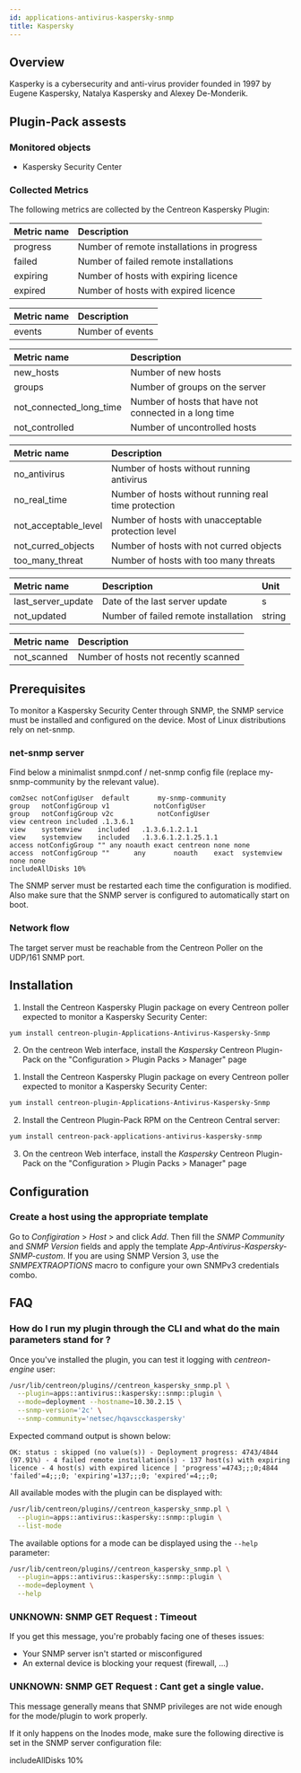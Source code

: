 ```yaml
---
id: applications-antivirus-kaspersky-snmp
title: Kaspersky
---
```


## Overview

Kasperky is a cybersecurity and anti-virus provider founded in 1997 by Eugene 
Kaspersky, Natalya Kaspersky and Alexey De-Monderik.

## Plugin-Pack assests

### Monitored objects

* Kaspersky Security Center

### Collected Metrics

The following metrics are collected by the Centreon Kaspersky Plugin:

<!--DOCUSAURUS_CODE_TABS-->

<!--Deployment-->

| Metric name            | Description                                 |
| :----------------------| :-------------------------------------------| 
| progress               | Number of remote installations in progress  |     
| failed                 | Number of failed remote installations       |          
| expiring               | Number of hosts with expiring licence       |        
| expired                | Number of hosts with expired licence        |

<!--Events-->

| Metric name            | Description             |
| :----------------------| :-----------------------| 
| events                 | Number of events        |     

<!--Logical-Network-->

| Metric name               | Description                                            |
| :-------------------------| :------------------------------------------------------| 
| new_hosts                 | Number of new hosts                                    |     
| groups                    | Number of groups on the server                          |          
| not_connected_long_time   | Number of hosts that have not connected in a long time |        
| not_controlled            | Number of uncontrolled hosts                           |

<!--Protection-->

| Metric name            | Description                                           |
| :----------------------| :-----------------------------------------------------| 
| no_antivirus           | Number of hosts without running antivirus             |     
| no_real_time           | Number of hosts without running real time protection  |          
| not_acceptable_level   | Number of hosts with unacceptable protection level    |
| not_curred_objects     | Number of hosts with not curred objects               |
| too_many_threat        | Number of hosts with too many threats                 |

<!--Updates-->

| Metric name            | Description                             | Unit   |
| :----------------------| :---------------------------------------|:------ | 
| last_server_update     | Date of the last server update          | s      |    
| not_updated            | Number of failed remote installation    | string |        

<!--Full-Scan-->

| Metric name            | Description                                |
| :----------------------| :------------------------------------------| 
| not_scanned            | Number of hosts not recently scanned       |

<!--END_DOCUSAURUS_CODE_TABS-->

## Prerequisites

To monitor a Kaspersky Security Center through SNMP, the SNMP service must be
installed and configured on the device. Most of Linux distributions rely on net-snmp.

### net-snmp server 

Find below a minimalist snmpd.conf / net-snmp config file (replace my-snmp-community by the relevant value).

```
com2sec notConfigUser  default       my-snmp-community
group   notConfigGroup v1           notConfigUser
group   notConfigGroup v2c           notConfigUser
view centreon included .1.3.6.1
view    systemview    included   .1.3.6.1.2.1.1
view    systemview    included   .1.3.6.1.2.1.25.1.1
access notConfigGroup "" any noauth exact centreon none none
access  notConfigGroup ""      any       noauth    exact  systemview none none
includeAllDisks 10%
```

The SNMP server must be restarted each time the configuration is modified. Also make sure that the SNMP server is configured to automatically start on boot.

### Network flow

The target server must be reachable from the Centreon Poller on the UDP/161 SNMP port.

## Installation

<!--DOCUSAURUS_CODE_TABS-->

<!--Online IMP Licence & IT-100 Editions-->

1. Install the Centreon Kaspersky Plugin package on every Centreon poller expected to monitor a Kaspersky Security Center:

```bash
yum install centreon-plugin-Applications-Antivirus-Kaspersky-Snmp
```

2. On the centreon Web interface, install the *Kaspersky* Centreon Plugin-Pack on the "Configuration > Plugin Packs > Manager" page

<!--Offline IMP License-->

1. Install the Centreon Kaspersky Plugin package on every Centreon poller expected to monitor a Kaspersky Security Center:

```bash
yum install centreon-plugin-Applications-Antivirus-Kaspersky-Snmp
```

2. Install the Centreon Plugin-Pack RPM on the Centreon Central server:

```bash
yum install centreon-pack-applications-antivirus-kaspersky-snmp
```

3. On the centreon Web interface, install the *Kaspersky* Centreon Plugin-Pack on the "Configuration > Plugin Packs > Manager" page

<!--END_DOCUSAURUS_CODE_TABS-->

## Configuration

### Create a host using the appropriate template

Go to *Configiration* > *Host* > and click *Add*. Then fill the *SNMP Community* and *SNMP Version* fields and apply the template *App-Antivirus-Kaspersky-SNMP-custom*. If you are using SNMP Version 3, use the *SNMPEXTRAOPTIONS* macro to configure 
your own SNMPv3 credentials combo.

## FAQ

### How do I run my plugin through the CLI and what do the main parameters stand for ?

Once you've installed the plugin, you can test it logging with *centreon-engine* user:
 
```bash
/usr/lib/centreon/plugins//centreon_kaspersky_snmp.pl \
  --plugin=apps::antivirus::kaspersky::snmp::plugin \
  --mode=deployment --hostname=10.30.2.15 \
  --snmp-version='2c' \
  --snmp-community='netsec/hqavscckaspersky'
```

Expected command output is shown below:

```
OK: status : skipped (no value(s)) - Deployment progress: 4743/4844 (97.91%) - 4 failed remote installation(s) - 137 host(s) with expiring licence - 4 host(s) with expired licence | 'progress'=4743;;;0;4844 'failed'=4;;;0; 'expiring'=137;;;0; 'expired'=4;;;0;
```

All available modes with the plugin can be displayed with:

```bash
/usr/lib/centreon/plugins//centreon_kaspersky_snmp.pl \
  --plugin=apps::antivirus::kaspersky::snmp::plugin \
  --list-mode
```

The available options for a mode can be displayed using the ```--help``` parameter:

```bash
/usr/lib/centreon/plugins//centreon_kaspersky_snmp.pl \
  --plugin=apps::antivirus::kaspersky::snmp::plugin \
  --mode=deployment \
  --help
```

### UNKNOWN: SNMP GET Request : Timeout

If you get this message, you're probably facing one of theses issues:

* Your SNMP server isn't started or misconfigured
* An external device is blocking your request (firewall, ...)

### UNKNOWN: SNMP GET Request : Cant get a single value.

This message generally means that SNMP privileges are not wide enough for the mode/plugin to work properly.

If it only happens on the Inodes mode, make sure the following directive is set in the SNMP server configuration file:

includeAllDisks 10%